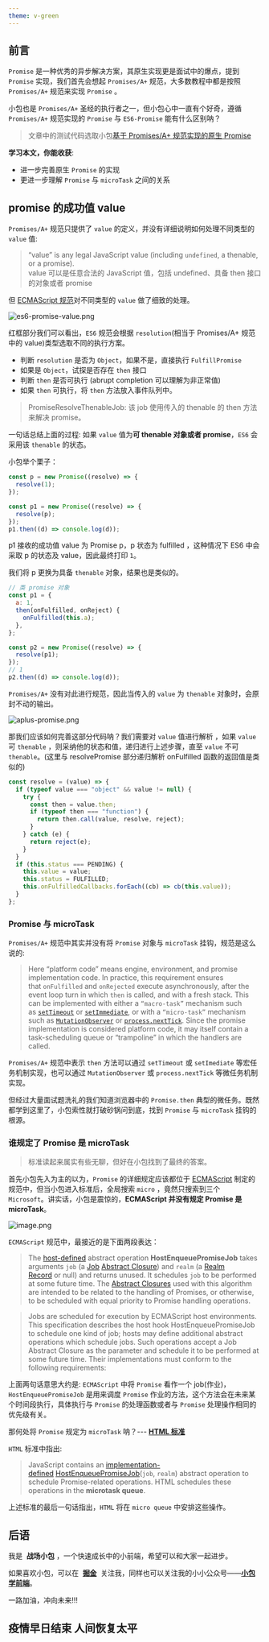 ```yaml
---
theme: v-green
---
```


## 前言

`Promise` 是一种优秀的异步解决方案，其原生实现更是面试中的爆点，提到 `Promise` 实现，我们首先会想起 `Promises/A+` 规范，大多数教程中都是按照 `Promises/A+` 规范来实现 `Promise` 。

小包也是 `Promises/A+` 圣经的执行者之一，但小包心中一直有个好奇，遵循 `Promises/A+` 规范实现的 `Promise` 与 `ES6-Promise` 能有什么区别呐？

> 文章中的测试代码选取小包[基于 Promises/A+ 规范实现的原生 Promise](https://github.com/zcxiaobao/zcBlog/tree/main/promise/MyPromise)

**学习本文，你能收获**:

- 进一步完善原生 `Promise` 的实现
- 更进一步理解 `Promise` 与 `microTask` 之间的关系

## promise 的成功值 value

`Promises/A+` 规范只提供了 `value` 的定义，并没有详细说明如何处理不同类型的 `value` 值:

> “value” is any legal JavaScript value (including `undefined`, a thenable, or a promise).
> <br> value 可以是任意合法的 JavaScript 值，包括 undefined、具备 then 接口的对象或者 promise

但 [ECMAScript 规范](https://262.ecma-international.org/6.0/#sec-promise-resolve-functions)对不同类型的 `value` 做了细致的处理。

![es6-promise-value.png](https://p6-juejin.byteimg.com/tos-cn-i-k3u1fbpfcp/64cb4ae07c1e4708ad92dacffa192f53~tplv-k3u1fbpfcp-watermark.image?)

红框部分我们可以看出，`ES6` 规范会根据 `resolution`(相当于 Promises/A+ 规范中的 value)类型选取不同的执行方案。

- 判断 `resolution` 是否为 `Object`，如果不是，直接执行 `FulfillPromise`
- 如果是 `Object`，试探是否存在 `then` 接口
- 判断 `then` 是否可执行 (abrupt completion 可以理解为非正常值)
- 如果 `then` 可执行，将 `then` 方法放入事件队列中。

> PromiseResolveThenableJob: 该 job 使用传入的 thenable 的 then 方法来解决 promise。

一句话总结上面的过程: 如果 `value` 值为**可 thenable 对象或者 promise**，`ES6` 会采用该 `thenable` 的状态。

小包举个栗子：

```js
const p = new Promise((resolve) => {
  resolve(1);
});

const p1 = new Promise((resolve) => {
  resolve(p);
});
p1.then((d) => console.log(d));
```

p1 接收的成功值 value 为 Promise p，p 状态为 fulfilled ，这种情况下 ES6 中会采取 p 的状态及 value，因此最终打印 `1`。

我们将 p 更换为具备 `thenable` 对象，结果也是类似的。

```js
// 类 promise 对象
const p1 = {
  a: 1,
  then(onFulfilled, onReject) {
    onFulfilled(this.a);
  },
};

const p2 = new Promise((resolve) => {
  resolve(p1);
});
// 1
p2.then((d) => console.log(d));
```

`Promises/A+` 没有对此进行规范，因此当传入的 `value` 为 `thenable` 对象时，会原封不动的输出。

![aplus-promise.png](https://p1-juejin.byteimg.com/tos-cn-i-k3u1fbpfcp/fb5c8578e8ed45ae9c1123f0972044fa~tplv-k3u1fbpfcp-watermark.image?)

那我们应该如何完善这部分代码呐？我们需要对 `value` 值进行解析 ，如果 `value` 可 `thenable` ，则采纳他的状态和值，递归进行上述步骤，直至 `value` 不可 `thenable`。(这里与 resolvePromise 部分递归解析 onFulfilled 函数的返回值是类似的)

```js
const resolve = (value) => {
  if (typeof value === "object" && value != null) {
    try {
      const then = value.then;
      if (typeof then === "function") {
        return then.call(value, resolve, reject);
      }
    } catch (e) {
      return reject(e);
    }
  }
  if (this.status === PENDING) {
    this.value = value;
    this.status = FULFILLED;
    this.onFulfilledCallbacks.forEach((cb) => cb(this.value));
  }
};
```

### Promise 与 microTask

`Promises/A+` 规范中其实并没有将 `Promise` 对象与 `microTask` 挂钩，规范是这么说的:

> Here “platform code” means engine, environment, and promise implementation code. In practice, this requirement ensures that `onFulfilled` and `onRejected` execute asynchronously, after the event loop turn in which `then` is called, and with a fresh stack. This can be implemented with either a `“macro-task”` mechanism such as [`setTimeout`](https://html.spec.whatwg.org/multipage/webappapis.html#timers) or [`setImmediate`](https://dvcs.w3.org/hg/webperf/raw-file/tip/specs/setImmediate/Overview.html#processingmodel), or with a `“micro-task”` mechanism such as [`MutationObserver`](https://dom.spec.whatwg.org/#interface-mutationobserver) or [`process.nextTick`](https://nodejs.org/api/process.html#process_process_nexttick_callback). Since the promise implementation is considered platform code, it may itself contain a task-scheduling queue or “trampoline” in which the handlers are called.

`Promises/A+` 规范中表示 `then` 方法可以通过 `setTimeout` 或 `setImediate` 等宏任务机制实现，也可以通过 `MutationObserver` 或 `process.nextTick` 等微任务机制实现。

但经过大量面试题洗礼的我们知道浏览器中的 `Promise.then` 典型的微任务。既然都学到这里了，小包索性就打破砂锅问到底，找到 `Promise` 与 `microTask` 挂钩的根源。

### 谁规定了 Promise 是 microTask

> 标准读起来属实有些无聊，但好在小包找到了最终的答案。

首先小包先入为主的以为，`Promise` 的详细规定应该都位于 [ECMAScript](https://tc39.es/ecma262/) 制定的规范中，但当小包进入标准后，全局搜索 `micro` ，竟然只搜索到三个 `Microsoft`。讲实话，小包是震惊的，**ECMAScript 并没有规定 Promise 是 microTask**。

![image.png](https://p6-juejin.byteimg.com/tos-cn-i-k3u1fbpfcp/8710a5c724104626ae5140826c5a0a37~tplv-k3u1fbpfcp-watermark.image?)

`ECMAScript` 规范中，最接近的是下面两段表达：

> The [host-defined](https://tc39.es/ecma262/#host-defined) abstract operation **HostEnqueuePromiseJob** takes arguments `job` (a [Job](https://tc39.es/ecma262/#job) [Abstract Closure](https://tc39.es/ecma262/#sec-abstract-closure)) and `realm` (a [Realm Record](https://tc39.es/ecma262/#realm-record) or null) and returns unused. It schedules `job` to be performed at some future time. The [Abstract Closures](https://tc39.es/ecma262/#sec-abstract-closure) used with this algorithm are intended to be related to the handling of Promises, or otherwise, to be scheduled with equal priority to Promise handling operations.

> Jobs are scheduled for execution by ECMAScript host environments. This specification describes the host hook HostEnqueuePromiseJob to schedule one kind of job; hosts may define additional abstract operations which schedule jobs. Such operations accept a Job Abstract Closure as the parameter and schedule it to be performed at some future time. Their implementations must conform to the following requirements:

上面两句话意思大约是: `ECMAScript` 中将 `Promise` 看作一个 job(作业)，`HostEnqueuePromiseJob` 是用来调度 `Promise` 作业的方法，这个方法会在未来某个时间段执行，具体执行与 `Promise` 的处理函数或者与 `Promise` 处理操作相同的优先级有关。

那何处将 `Promise` 规定为 `microTask` 呐？--- [**HTML 标准**](<https://html.spec.whatwg.org/multipage/webappapis.html#hostensurecancompilestrings(realm)>)

`HTML` 标准中指出:

> JavaScript contains an [implementation-defined](https://infra.spec.whatwg.org/#implementation-defined) [HostEnqueuePromiseJob](https://tc39.es/ecma262/#sec-hostenqueuepromisejob)(`job`, `realm`) abstract operation to schedule Promise-related operations. HTML schedules these operations in the **microtask queue**.

上述标准的最后一句话指出，`HTML` 将在 `micro queue` 中安排这些操作。

## 后语

我是  **战场小包** ，一个快速成长中的小前端，希望可以和大家一起进步。

如果喜欢小包，可以在  **[掘金](https://juejin.cn/user/4424090519078430)**  关注我，同样也可以关注我的小小公众号——**[小包学前端](https://zcxiaobao.gitee.io/wx-demo/wx.png)**。

一路加油，冲向未来!!!

## 疫情早日结束 人间恢复太平
